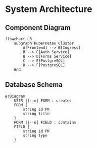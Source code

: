 # System Architecture

## Component Diagram

```mermaid
flowchart LR
    subgraph Kubernetes Cluster
        A[Frontend] --> B[Ingress]
        B --> C[Auth Service]
        B --> D[Forms Service]
        C --> E[PostgreSQL]
        D --> F[PostgreSQL]
    end
```

## Database Schema

```mermaid
erDiagram
    USER ||--o{ FORM : creates
    FORM {
        string id PK
        string title
    }
    FORM ||--o{ FIELD : contains
    FIELD {
        string id PK
        string type
    }
```